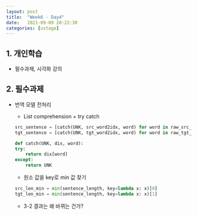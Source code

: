 ```yaml
---
layout: post
title:  "Week6 - Day4"
date:   2021-09-09 20:22:30
categories: [ustage]
---
```


## 1. 개인학습
* 필수과제, 시각화 강의

## 2. 필수과제
* 번역 모델 전처리
    * List comprehension + try catch
    
    ```python
    src_sentence = [catch(UNK, src_word2idx, word) for word in raw_src_sentence]
    tgt_sentence = [catch(UNK, tgt_word2idx, word) for word in raw_tgt_sentence]

    def catch(UNK, dix, word):
    try:
        return dix[word]
    except:
        return UNK
    ```

    * 원소 값을 key로 min 값 찾기

    ```python
    src_len_min = min(sentence_length, key=lambda x: x)[0]
    tgt_len_min = min(sentence_length, key=lambda x: x)[1] 
    ```
    
    * 3-2 결과는 왜 바뀌는 건가?

    